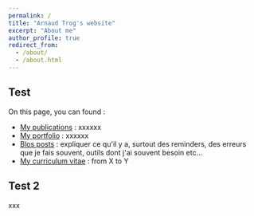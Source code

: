 ```yaml
---
permalink: /
title: "Arnaud Trog's website"
excerpt: "About me"
author_profile: true
redirect_from: 
  - /about/
  - /about.html
---
```


## Test

On this page, you can found :

- [My publications](https://arnautt.github.io/publications/) : xxxxxx
- [My portfolio](https://arnautt.github.io/portfolio/) : xxxxxx
- [Blos posts](https://arnautt.github.io/year-archive/) : expliquer ce qu'il y a, surtout des reminders, des erreurs que je fais souvent, outils dont j'ai souvent besoin etc...
- [My curriculum vitae](https://arnautt.github.io/cv/) : from X to Y


## Test 2 


xxx
